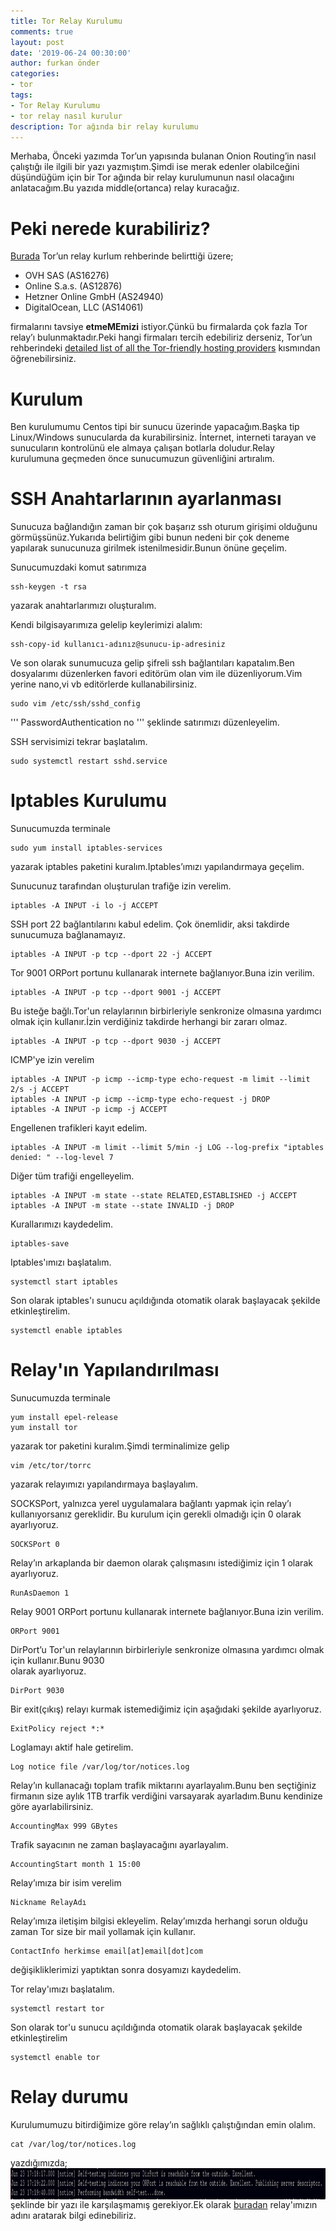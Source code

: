 ```yaml
---
title: Tor Relay Kurulumu
comments: true
layout: post
date: '2019-06-24 00:30:00'
author: furkan önder
categories:
- tor
tags:
- Tor Relay Kurulumu
- tor relay nasıl kurulur
description: Tor ağında bir relay kurulumu
---
```


Merhaba,
Önceki yazımda Tor’un yapısında bulanan Onion Routing’in nasıl çalıştığı ile ilgili bir yazı yazmıştım.Şimdi ise merak edenler olabilceğini düşündüğüm için bir Tor ağında bir relay kurulumunun nasıl olacağını anlatacağım.Bu yazıda middle(ortanca) relay kuracağız.

# Peki nerede kurabiliriz?
[Burada](https://trac.torproject.org/projects/tor/wiki/TorRelayGuide#ASlocationdiversity) Tor’un relay kurlum rehberinde belirttiği üzere;
- OVH SAS (AS16276)
- Online S.a.s. (AS12876)
- Hetzner Online GmbH (AS24940)
- DigitalOcean, LLC (AS14061)

firmalarını tavsiye __etmeMEmizi__ istiyor.Çünkü bu firmalarda çok fazla Tor relay’ı bulunmaktadır.Peki hangi firmaları tercih edebiliriz derseniz, Tor’un rehberindeki [detailed list of all the Tor-friendly hosting providers](ttps://trac.torproject.org/projects/tor/wiki/doc/GoodBadISPs)
kısmından öğrenebilirsiniz.

# Kurulum
Ben kurulumumu Centos tipi bir sunucu üzerinde yapacağım.Başka tip Linux/Windows sunucularda da kurabilirsiniz. İnternet, interneti tarayan ve sunucuların kontrolünü ele almaya çalışan botlarla doludur.Relay kurulumuna geçmeden önce sunucumuzun güvenliğini artıralım.

# SSH Anahtarlarının ayarlanması
Sunucuza bağlandığın zaman bir çok başarız ssh oturum girişimi olduğunu görmüşsünüz.Yukarıda belirtiğim gibi bunun nedeni bir çok deneme yapılarak sunucunuza girilmek istenilmesidir.Bunun önüne geçelim.

Sunucumuzdaki komut satırımıza
```
ssh-keygen -t rsa
```
yazarak anahtarlarımızı oluşturalım.

Kendi bilgisayarımıza gelelip keylerimizi alalım:

```
ssh-copy-id kullanıcı-adınız@sunucu-ip-adresiniz
```

Ve son olarak sunumucuza gelip şifreli ssh bağlantıları kapatalım.Ben dosyalarımı düzenlerken favori editörüm olan vim ile düzenliyorum.Vim yerine nano,vi vb editörlerde kullanabilirsiniz.

```
sudo vim /etc/ssh/sshd_config
```
'''
PasswordAuthentication no
'''
şeklinde satırımızı düzenleyelim.

SSH servisimizi tekrar başlatalım.
```
sudo systemctl restart sshd.service
```

# Iptables Kurulumu
Sunucumuzda terminale
```
sudo yum install iptables-services
```
yazarak iptables paketini kuralım.Iptables’ımızı yapılandırmaya geçelim.

Sunucunuz tarafından oluşturulan trafiğe izin verelim.
```
iptables -A INPUT -i lo -j ACCEPT
```

SSH port 22 bağlantılarını kabul edelim. Çok önemlidir, aksi takdirde sunucumuza bağlanamayız.
```
iptables -A INPUT -p tcp --dport 22 -j ACCEPT
```

Tor 9001 ORPort portunu  kullanarak internete bağlanıyor.Buna izin verilim.
```
iptables -A INPUT -p tcp --dport 9001 -j ACCEPT
```

Bu isteğe bağlı.Tor'un relaylarının birbirleriyle senkronize olmasına yardımcı olmak için kullanır.İzin verdiğiniz takdirde herhangi bir zararı olmaz.
```
iptables -A INPUT -p tcp --dport 9030 -j ACCEPT
```
ICMP'ye izin verelim
```
iptables -A INPUT -p icmp --icmp-type echo-request -m limit --limit 2/s -j ACCEPT
iptables -A INPUT -p icmp --icmp-type echo-request -j DROP
iptables -A INPUT -p icmp -j ACCEPT
```
Engellenen trafikleri kayıt edelim.
```
iptables -A INPUT -m limit --limit 5/min -j LOG --log-prefix "iptables denied: " --log-level 7
```

Diğer tüm trafiği engelleyelim.
```
iptables -A INPUT -m state --state RELATED,ESTABLISHED -j ACCEPT
iptables -A INPUT -m state --state INVALID -j DROP
```

Kurallarımızı kaydedelim.
```
iptables-save
```

Iptables'ımızı başlatalım.

```
systemctl start iptables
```

Son olarak iptables'ı sunucu açıldığında otomatik olarak başlayacak şekilde etkinleştirelim.
```
systemctl enable iptables
```

# Relay'ın Yapılandırılması
Sunucumuzda terminale

```
yum install epel-release
yum install tor
```

yazarak tor paketini kuralım.Şimdi terminalimize gelip
```
vim /etc/tor/torrc 
```
yazarak relayımızı yapılandırmaya başlayalım.<br>

SOCKSPort, yalnızca yerel uygulamalara bağlantı yapmak için relay’ı kullanıyorsanız gereklidir. Bu kurulum  için gerekli olmadığı için 0 olarak ayarlıyoruz.
```
SOCKSPort 0
```

Relay’ın arkaplanda bir daemon olarak çalışmasını istediğimiz için 1 olarak ayarlıyoruz.
```
RunAsDaemon 1 
```

Relay 9001 ORPort portunu kullanarak internete bağlanıyor.Buna izin verilim.
```
ORPort 9001
```

DirPort’u Tor'un relaylarının birbirleriyle senkronize olmasına yardımcı olmak için kullanır.Bunu 9030  
olarak ayarlıyoruz.
```
DirPort 9030
```

Bir exit(çıkış) relayı kurmak istemediğimiz için aşağıdaki şekilde  ayarlıyoruz.
```
ExitPolicy reject *:* 
```

Loglamayı aktif hale getirelim.
```
Log notice file /var/log/tor/notices.log
```

Relay’ın kullanacağı toplam trafik miktarını ayarlayalım.Bunu ben seçtiğiniz firmanın size aylık 1TB trarfik verdiğini varsayarak ayarladım.Bunu kendinize göre ayarlabilirsiniz. 
```
AccountingMax 999 GBytes
```

Trafik sayacının ne zaman başlayacağını ayarlayalım.
```
AccountingStart month 1 15:00 
```

Relay’ımıza bir isim verelim
```
Nickname RelayAdı
```

Relay’ımıza iletişim bilgisi ekleyelim. Relay’ımızda herhangi sorun olduğu zaman Tor size bir mail yollamak için kullanır.
```
ContactInfo herkimse email[at]email[dot]com
```

değişikliklerimizi yaptıktan sonra dosyamızı kaydedelim.

Tor relay'ımızı başlatalım.
```
systemctl restart tor
```
Son olarak tor'u sunucu açıldığında otomatik olarak başlayacak şekilde etkinleştirelim
```
systemctl enable tor
```

# Relay durumu
Kurulumumuzu bitirdiğimize göre relay’ın sağlıklı çalıştığından emin olalım.
```
cat /var/log/tor/notices.log 
```
yazdığımızda;
<a href="/assets/images/relay.png" imageanchor="1">
  <img style="display: block;margin: 0 auto;height:50px;width:1090px;" src="/assets/images/relay.png"/>
</a>
şeklinde bir yazı ile karşılaşmamış gerekiyor.Ek olarak [buradan](https://metrics.torproject.org/rs.html#search/) relay'ımızın adını aratarak bilgi edinebiliriz.